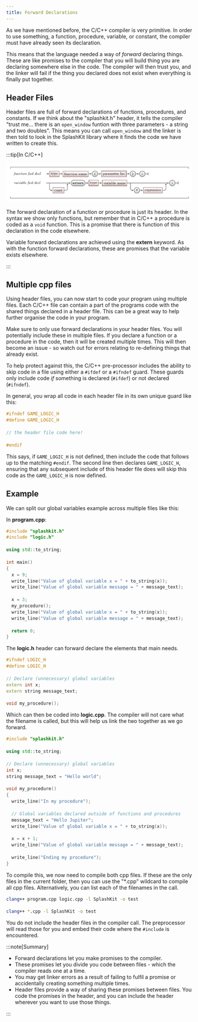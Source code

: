 ```yaml
---
title: Forward Declarations
---
```


As we have mentioned before, the C/C++ compiler is very primitive. In order to use something, a function, procedure, variable, or constant, the compiler must have already seen its declaration.

This means that the language needed a way of *forward* declaring things. These are like promises to the compiler that you will build thing you are declaring somewhere else in the code. The compiler will then trust you, and the linker will fail if the thing you declared does not exist when everything is finally put together.

## Header Files

Header files are full of forward declarations of functions, procedures, and constants. If we think about the "splashkit.h" header, it tells the compiler "trust me... there is an `open_window` funtion with three parameters - a string and two doubles". This means you can call `open_window` and the linker is then told to look in the SplashKit library where it finds the code we have written to create this.

:::tip[In C/C++]

![Syntax for forward declarations](./images/forward-decl.png)

The forward declaration of a function or procedure is just its header. In the syntax we show only functions, but remember that in C/C++ a procedure is coded as a `void` function. This is a promise that there is function of this declaration in the code elsewhere.

Variable forward declarations are achieved using the **extern** keyword. As with the function forward declarations, these are promises that the variable exists elsewhere.

:::

## Multiple cpp files

Using header files, you can now start to code your program using multiple files. Each C/C++ file can contain a part of the programs code with the shared things declared in a header file. This can be a great way to help further organise the code in your program.

Make sure to only use forward declarations in your header files. You will potentially include these in multiple files. If you declare a function or a procedure in the code, then it will be created multiple times. This will then become an issue - so watch out for errors relating to re-defining things that already exist.

To help protect against this, the C/C++ pre-processor includes the ability to skip code in a file using either a `#ifdef` or a `#ifndef` guard. These guards only include code *if* something is declared (`#ifdef`) or not declared (`#ifndef`).

In general, you wrap all code in each header file in its own unique guard like this:

```cpp
#ifndef GAME_LOGIC_H
#define GAME_LOGIC_H

// the header file code here!

#endif
```

This says, if `GAME_LOGIC_H` is not defined, then include the code that follows up to the matching `#endif`. The second line then declares `GAME_LOGIC_H`, ensuring that any subsequent include of this header file does will skip this code as the `GAME_LOGIC_H` is now defined.


## Example

We can split our global variables example across multiple files like this:

In **program.cpp**:

```cpp
#include "splashkit.h"
#include "logic.h"

using std::to_string;

int main() 
{
  x = 9;
  write_line("Value of global variable x = " + to_string(x));
  write_line("Value of global variable message = " + message_text);
  
  x = 3;
  my_procedure();
  write_line("Value of global variable x = " + to_string(x));
  write_line("Value of global variable message = " + message_text);

  return 0;
}
```

The **logic.h** header can forward declare the elements that main needs.

```cpp
#ifndef LOGIC_H
#define LOGIC_H

// Declare (unnecessary) global variables
extern int x;
extern string message_text;

void my_procedure();
```

Which can then be coded into **logic.cpp**. The compiler will not care what the filename is called, but this will help us link the two together as we go forward.

```cpp
#include "splashkit.h"

using std::to_string;

// Declare (unnecessary) global variables
int x;
string message_text = "Hello world";

void my_procedure()
{
  write_line("In my procedure");

  // Global variables declared outside of functions and procedures
  message_text = "Hello Jupiter";
  write_line("Value of global variable x = " + to_string(x));

  x = x + 1;
  write_line("Value of global variable message = " + message_text);
  
  write_line("Ending my procedure");
}
```

To compile this, we now need to compile both cpp files. If these are the only files in the current folder, then you can use the "*.cpp" wildcard to compile all cpp files. Alternatively, you can list each of the filenames in the call.

```sh
clang++ program.cpp logic.cpp -l SplashKit -o test

clang++ *.cpp -l SplashKit -o test
```

You do not include the header files in the compiler call. The preprocessor will read those for you and embed their code where the `#include` is encountered.

:::note[Summary]

- Forward declarations let you make promises to the compiler.
- These promises let you divide you code between files - which the compiler reads one at a time.
- You may get linker errors as a result of failing to fulfil a promise or accidentally creating something multiple times.
- Header files provide a way of sharing these promises between files. You code the promises in the header, and you can include the header wherever you want to use those things.

:::
